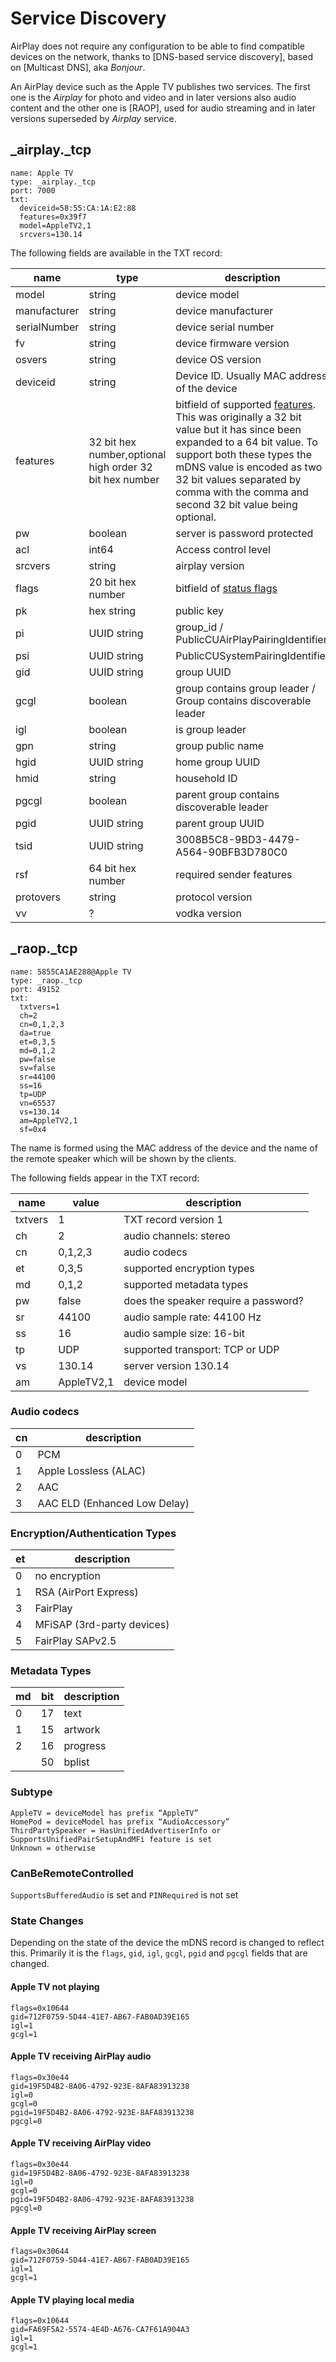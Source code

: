 # Service Discovery

AirPlay does not require any configuration to be able to find compatible
devices on the network, thanks to [DNS-based service discovery], based
on [Multicast DNS], aka *Bonjour*.

An AirPlay device such as the Apple TV publishes two services.
The first one is the *Airplay* for photo and video
and in later versions also audio content and the other one is [RAOP], used for audio streaming and in later versions superseded by *Airplay* service.


## _airplay._tcp

```
name: Apple TV
type: _airplay._tcp
port: 7000
txt:
  deviceid=58:55:CA:1A:E2:88
  features=0x39f7
  model=AppleTV2,1
  srcvers=130.14
```

The following fields are available in the TXT record:

|name|type|description|
|----|----|-----------|
|model|string|device model|
|manufacturer|string|device manufacturer|
|serialNumber|string|device serial number|
|fv|string|device firmware version|
|osvers|string|device OS version|
|deviceid|string|Device ID. Usually MAC address of the device|
|features|32 bit hex number,optional high order 32 bit hex number| bitfield of supported [features](./features.md). This was originally a 32 bit value but it has since been expanded to a 64 bit value. To support both these types the mDNS value is encoded as two 32 bit values separated by comma with the comma and second 32 bit value being optional.|
|pw|boolean|server is password protected|
|acl|int64|Access control level|
|srcvers|string|airplay version|
|flags|20 bit hex number|bitfield of [status flags](./status_flags.md)|
|pk|hex string|public key|
|pi|UUID string|group_id / PublicCUAirPlayPairingIdentifier|
|psi|UUID string|PublicCUSystemPairingIdentifier|
|gid|UUID string|group UUID|
|gcgl|boolean|group contains group leader / Group contains discoverable leader|
|igl|boolean|is group leader|
|gpn|string|group public name|
|hgid|UUID string|home group UUID|
|hmid|string|household ID|
|pgcgl|boolean|parent group contains discoverable leader|
|pgid|UUID string|parent group UUID|
|tsid|UUID string|3008B5C8-9BD3-4479-A564-90BFB3D780C0|tight sync UUID|
|rsf|64 bit hex number|required sender features|
|protovers|string|protocol version|
|vv|?|vodka version</td>


## _raop._tcp

```
name: 5855CA1AE288@Apple TV
type: _raop._tcp
port: 49152
txt:
  txtvers=1
  ch=2
  cn=0,1,2,3
  da=true
  et=0,3,5
  md=0,1,2
  pw=false
  sv=false
  sr=44100
  ss=16
  tp=UDP
  vn=65537
  vs=130.14
  am=AppleTV2,1
  sf=0x4
```

The name is formed using the MAC address of the device and the name of
the remote speaker which will be shown by the clients.

The following fields appear in the TXT record:

|name|value|description|
|----|-----|-----------|
|txtvers|1|TXT record version 1|
|ch|2|audio channels: stereo|
|cn|0,1,2,3|audio codecs|
|et|0,3,5|supported encryption types|
|md|0,1,2|supported metadata types|
|pw|false|does the speaker require a password?|
|sr|44100|audio sample rate: 44100 Hz|
|ss|16|audio sample size: 16-bit|
|tp|UDP|supported transport: TCP or UDP|
|vs|130.14|server version 130.14|
|am|AppleTV2,1|device model|

### Audio codecs

|cn|description                 |
|--|----------------------------|
| 0|PCM                         |
| 1|Apple Lossless (ALAC)       |
| 2|AAC                         |
| 3|AAC ELD (Enhanced Low Delay)|


### Encryption/Authentication Types

|et|description               |
|--|--------------------------|
| 0|no encryption             |
| 1|RSA (AirPort Express)     |
| 3|FairPlay                  |
| 4|MFiSAP (3rd-party devices)|
| 5|FairPlay SAPv2.5          |


### Metadata Types

|md|bit|description|
|--|---|-----------|
| 0| 17|text       |
| 1| 15|artwork    |
| 2| 16|progress   |
|  | 50|bplist     |


### Subtype

```
AppleTV = deviceModel has prefix “AppleTV”
HomePod = deviceModel has prefix “AudioAccessory”
ThirdPartySpeaker = HasUnifiedAdvertiserInfo or SupportsUnifiedPairSetupAndMFi feature is set
Unknown = otherwise
```


### CanBeRemoteControlled

`SupportsBufferedAudio` is set and `PINRequired` is not set


### State Changes

Depending on the state of the device the mDNS record is changed to reflect
this. Primarily it is the `flags`, `gid`, `igl`, `gcgl`, `pgid` and `pgcgl`
fields that are changed.


#### Apple TV not playing
```
flags=0x10644
gid=712F0759-5D44-41E7-AB67-FAB0AD39E165
igl=1
gcgl=1
```

#### Apple TV receiving AirPlay audio
```
flags=0x30e44
gid=19F5D4B2-8A06-4792-923E-8AFA83913238
igl=0
gcgl=0
pgid=19F5D4B2-8A06-4792-923E-8AFA83913238
pgcgl=0
```

#### Apple TV receiving AirPlay video
```
flags=0x30e44
gid=19F5D4B2-8A06-4792-923E-8AFA83913238
igl=0
gcgl=0
pgid=19F5D4B2-8A06-4792-923E-8AFA83913238
pgcgl=0
```

#### Apple TV receiving AirPlay screen
```
flags=0x30644
gid=712F0759-5D44-41E7-AB67-FAB0AD39E165
igl=1
gcgl=1
```

#### Apple TV playing local media
```
flags=0x10644
gid=FA69F5A2-5574-4E4D-A676-CA7F61A904A3
igl=1
gcgl=1
```
